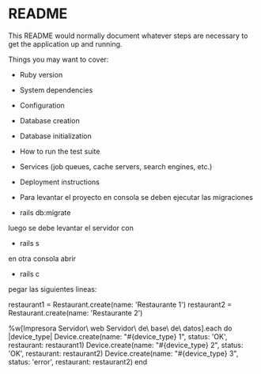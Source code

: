 # README

This README would normally document whatever steps are necessary to get the
application up and running.

Things you may want to cover:

* Ruby version

* System dependencies

* Configuration

* Database creation

* Database initialization

* How to run the test suite

* Services (job queues, cache servers, search engines, etc.)

* Deployment instructions

* Para levantar el proyecto en consola se deben ejecutar las migraciones 

- rails db:migrate

luego se debe levantar el servidor con 

 - rails s

en otra consola abrir 

- rails c

pegar las siguientes lineas:

restaurant1 = Restaurant.create(name: 'Restaurante 1')
restaurant2 = Restaurant.create(name: 'Restaurante 2')

%w[Impresora Servidor\ web Servidor\ de\ base\ de\ datos].each do |device_type|
  Device.create(name: "#{device_type} 1", status: 'OK', restaurant: restaurant1)
  Device.create(name: "#{device_type} 2", status: 'OK', restaurant: restaurant2)
  Device.create(name: "#{device_type} 3", status: 'error', restaurant: restaurant2)
end